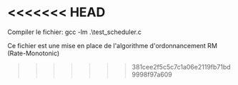 
<<<<<<< HEAD
=======
Compiler le fichier: gcc -lm .\test_scheduler.c

Ce fichier est une mise en place de l'algorithme d'ordonnancement RM (Rate-Monotonic)
>>>>>>> 381cee2f5c5c7c1a06e2119fb71bd9998f97a609
